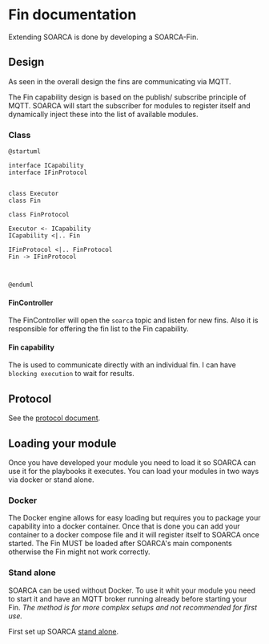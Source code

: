 # Fin documentation

Extending SOARCA is done by developing a SOARCA-Fin. 


## Design
As seen in the overall design the fins are communicating via MQTT. 

The Fin capability design is based on the publish/ subscribe principle of MQTT. SOARCA will start the subscriber for modules to register itself and dynamically inject these into the list of available modules.

### Class

```plantuml
@startuml

interface ICapability
interface IFinProtocol


class Executor
class Fin

class FinProtocol

Executor <- ICapability
ICapability <|.. Fin

IFinProtocol <|.. FinProtocol
Fin -> IFinProtocol



@enduml
```

#### FinController
The FinController will open the `soarca` topic and listen for new fins. Also it is responsible for offering the fin list to the Fin capability.

#### Fin capability
The is used to communicate directly with an individual fin. I can have `blocking execution` to wait for results. 

## Protocol

See the [protocol document](fin-protocol.md).

## Loading your module
Once you have developed your module you need to load it so SOARCA can use it for the playbooks it executes. You can load your modules in two ways via docker or stand alone.

### Docker
The Docker engine allows for easy loading but requires you to package your capability into a docker container. Once that is done you can add your container to a docker compose file and it will register itself to SOARCA once started. The Fin MUST be loaded after SOARCA's main components otherwise the Fin might not work correctly. 

### Stand alone
SOARCA can be used without Docker. To use it whit your module you need to start it and have an MQTT broker running already before starting your Fin. *The method is for more complex setups and not recommended for first use.*

First set up SOARCA [stand alone](setup.md).


